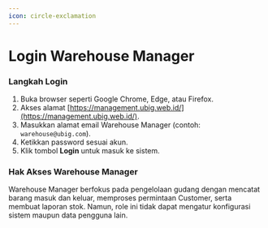 ```yaml
---
icon: circle-exclamation
---
```


# Login Warehouse Manager

### Langkah Login

1. Buka browser seperti Google Chrome, Edge, atau Firefox.
2. Akses alamat [https://management.ubig.web.id/](https://management.ubig.web.id/).
3. Masukkan alamat email Warehouse Manager (contoh: `warehouse@ubig.com`).
4. Ketikkan password sesuai akun.
5. Klik tombol **Login** untuk masuk ke sistem.

### Hak Akses Warehouse Manager

Warehouse Manager berfokus pada pengelolaan gudang dengan mencatat barang masuk dan keluar, memproses permintaan Customer, serta membuat laporan stok. Namun, role ini tidak dapat mengatur konfigurasi sistem maupun data pengguna lain.
